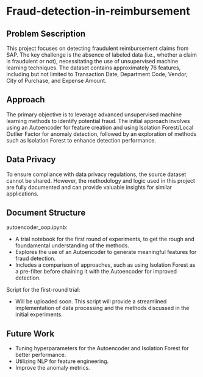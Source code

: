 # Fraud-detection-in-reimbursement

## Problem Sescription
This project focuses on detecting fraudulent reimbursement claims from SAP. The key challenge is the absence of labeled data (i.e., whether a claim is fraudulent or not), necessitating the use of unsupervised machine learning techniques. The dataset contains approximately 76 features, including but not limited to Transaction Date, Department Code, Vendor, City of Purchase, and Expense Amount.

## Approach
The primary objective is to leverage advanced unsupervised machine learning methods to identify potential fraud. The initial approach involves using an Autoencoder for feature creation and using Isolation Forest/Local Outlier Factor for anomaly detection, followed by an exploration of methods such as Isolation Forest to enhance detection performance.

## Data Privacy
To ensure compliance with data privacy regulations, the source dataset cannot be shared. However, the methodology and logic used in this project are fully documented and can provide valuable insights for similar applications.

## Document Structure
autoencoder_oop.ipynb:
- A trial notebook for the first round of experiments, to get the rough and foundamental understanding of the methods.
- Explores the use of an Autoencoder to generate meaningful features for fraud detection.
- Includes a comparison of approaches, such as using Isolation Forest as a pre-filter before chaining it with the Autoencoder for improved detection.

Script for the first-round trial:
- Will be uploaded soon. This script will provide a streamlined implementation of data processing and the methods discussed in the initial experiments.

 ## Future Work
 - Tuning hyperparameters for the Autoencoder and Isolation Forest for better performance.
 - Utilizing NLP for feature engineering.
 - Improve the anomaly metrics.

